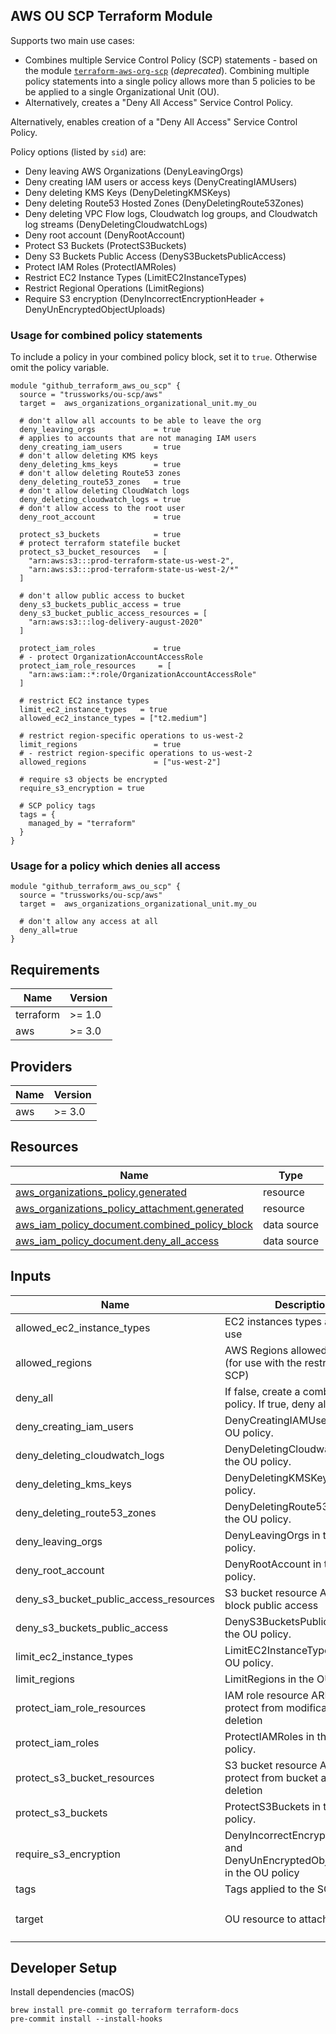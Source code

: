## AWS OU SCP Terraform Module

Supports two main use cases:

* Combines multiple Service Control Policy (SCP) statements - based on the module [`terraform-aws-org-scp`](https://github.com/trussworks/terraform-aws-org-scp) (_deprecated_). Combining multiple policy statements into a single policy allows more than 5 policies to be be applied to a single Organizational Unit (OU).
* Alternatively, creates a "Deny All Access" Service Control Policy.

 Alternatively, enables creation of a "Deny All Access" Service Control Policy.

Policy options (listed by `sid`) are:

* Deny leaving AWS Organizations (DenyLeavingOrgs)
* Deny creating IAM users or access keys (DenyCreatingIAMUsers)
* Deny deleting KMS Keys (DenyDeletingKMSKeys)
* Deny deleting Route53 Hosted Zones (DenyDeletingRoute53Zones)
* Deny deleting VPC Flow logs, Cloudwatch log groups, and Cloudwatch log streams (DenyDeletingCloudwatchLogs)
* Deny root account (DenyRootAccount)
* Protect S3 Buckets (ProtectS3Buckets)
* Deny S3 Buckets Public Access (DenyS3BucketsPublicAccess)
* Protect IAM Roles (ProtectIAMRoles)
* Restrict EC2 Instance Types (LimitEC2InstanceTypes)
* Restrict Regional Operations (LimitRegions)
* Require S3 encryption (DenyIncorrectEncryptionHeader + DenyUnEncryptedObjectUploads)

### Usage for combined policy statements

To include a policy in your combined policy block, set it to `true`. Otherwise omit the policy variable.

```hcl
module "github_terraform_aws_ou_scp" {
  source = "trussworks/ou-scp/aws"
  target =  aws_organizations_organizational_unit.my_ou

  # don't allow all accounts to be able to leave the org
  deny_leaving_orgs             = true
  # applies to accounts that are not managing IAM users
  deny_creating_iam_users       = true
  # don't allow deleting KMS keys
  deny_deleting_kms_keys        = true
  # don't allow deleting Route53 zones
  deny_deleting_route53_zones   = true
  # don't allow deleting CloudWatch logs
  deny_deleting_cloudwatch_logs = true
  # don't allow access to the root user
  deny_root_account             = true

  protect_s3_buckets            = true
  # protect terraform statefile bucket
  protect_s3_bucket_resources   = [
    "arn:aws:s3:::prod-terraform-state-us-west-2",
    "arn:aws:s3:::prod-terraform-state-us-west-2/*"
  ]

  # don't allow public access to bucket
  deny_s3_buckets_public_access = true
  deny_s3_bucket_public_access_resources = [
    "arn:aws:s3:::log-delivery-august-2020"
  ]

  protect_iam_roles             = true
  # - protect OrganizationAccountAccessRole
  protect_iam_role_resources     = [
    "arn:aws:iam::*:role/OrganizationAccountAccessRole"
  ]

  # restrict EC2 instance types
  limit_ec2_instance_types   = true
  allowed_ec2_instance_types = ["t2.medium"]

  # restrict region-specific operations to us-west-2
  limit_regions                 = true
  # - restrict region-specific operations to us-west-2
  allowed_regions               = ["us-west-2"]

  # require s3 objects be encrypted
  require_s3_encryption = true

  # SCP policy tags
  tags = {
    managed_by = "terraform"
  }
}
```

### Usage for a policy which denies all access

```hcl
module "github_terraform_aws_ou_scp" {
  source = "trussworks/ou-scp/aws"
  target =  aws_organizations_organizational_unit.my_ou

  # don't allow any access at all
  deny_all=true
}
```

<!-- BEGIN_TF_DOCS -->
## Requirements

| Name | Version |
|------|---------|
| terraform | >= 1.0 |
| aws | >= 3.0 |

## Providers

| Name | Version |
|------|---------|
| aws | >= 3.0 |

## Resources

| Name | Type |
|------|------|
| [aws_organizations_policy.generated](https://registry.terraform.io/providers/hashicorp/aws/latest/docs/resources/organizations_policy) | resource |
| [aws_organizations_policy_attachment.generated](https://registry.terraform.io/providers/hashicorp/aws/latest/docs/resources/organizations_policy_attachment) | resource |
| [aws_iam_policy_document.combined_policy_block](https://registry.terraform.io/providers/hashicorp/aws/latest/docs/data-sources/iam_policy_document) | data source |
| [aws_iam_policy_document.deny_all_access](https://registry.terraform.io/providers/hashicorp/aws/latest/docs/data-sources/iam_policy_document) | data source |

## Inputs

| Name | Description | Type | Default | Required |
|------|-------------|------|---------|:--------:|
| allowed_ec2_instance_types | EC2 instances types allowed for use | `list(string)` | ```[ "" ]``` | no |
| allowed_regions | AWS Regions allowed for use (for use with the restrict regions SCP) | `list(string)` | ```[ "" ]``` | no |
| deny_all | If false, create a combined policy. If true, deny all access | `bool` | `false` | no |
| deny_creating_iam_users | DenyCreatingIAMUsers in the OU policy. | `bool` | `false` | no |
| deny_deleting_cloudwatch_logs | DenyDeletingCloudwatchLogs in the OU policy. | `bool` | `false` | no |
| deny_deleting_kms_keys | DenyDeletingKMSKeys in the OU policy. | `bool` | `false` | no |
| deny_deleting_route53_zones | DenyDeletingRoute53Zones in the OU policy. | `bool` | `false` | no |
| deny_leaving_orgs | DenyLeavingOrgs in the OU policy. | `bool` | `false` | no |
| deny_root_account | DenyRootAccount in the OU policy. | `bool` | `false` | no |
| deny_s3_bucket_public_access_resources | S3 bucket resource ARNs to block public access | `list(string)` | ```[ "" ]``` | no |
| deny_s3_buckets_public_access | DenyS3BucketsPublicAccess in the OU policy. | `bool` | `false` | no |
| limit_ec2_instance_types | LimitEC2InstanceTypes in the OU policy. | `bool` | `false` | no |
| limit_regions | LimitRegions in the OU policy. | `bool` | `false` | no |
| protect_iam_role_resources | IAM role resource ARNs to protect from modification and deletion | `list(string)` | ```[ "" ]``` | no |
| protect_iam_roles | ProtectIAMRoles in the OU policy. | `bool` | `false` | no |
| protect_s3_bucket_resources | S3 bucket resource ARNs to protect from bucket and object deletion | `list(string)` | ```[ "" ]``` | no |
| protect_s3_buckets | ProtectS3Buckets in the OU policy. | `bool` | `false` | no |
| require_s3_encryption | DenyIncorrectEncryptionHeader and DenyUnEncryptedObjectUploads in the OU policy | `bool` | `false` | no |
| tags | Tags applied to the SCP policy | `map(string)` | `{}` | no |
| target | OU resource to attach SCP | ```object({ name = string id = string })``` | n/a | yes |
<!-- END_TF_DOCS -->

## Developer Setup

Install dependencies (macOS)

```shell
brew install pre-commit go terraform terraform-docs
pre-commit install --install-hooks
```
